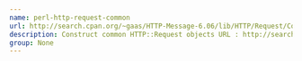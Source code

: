 ```yaml
---
name: perl-http-request-common
url: http://search.cpan.org/~gaas/HTTP-Message-6.06/lib/HTTP/Request/Common.pm
description: Construct common HTTP::Request objects URL : http://search.
group: None
---
```

